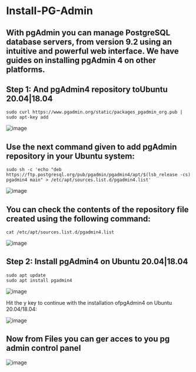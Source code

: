 # Install-PG-Admin
## With pgAdmin you can manage PostgreSQL database servers, from version 9.2 using an intuitive and powerful web interface. We have guides on installing pgAdmin 4 on other platforms.


## Step 1: And pgAdmin4 repository toUbuntu 20.04|18.04

	sudo curl https://www.pgadmin.org/static/packages_pgadmin_org.pub | sudo apt-key add

![image](https://user-images.githubusercontent.com/50922314/159623316-2a6997ee-020c-4732-9795-985537e19ce9.png)


## Use the next command given to add pgAdmin repository in your Ubuntu system:

	sudo sh -c 'echo "deb https://ftp.postgresql.org/pub/pgadmin/pgadmin4/apt/$(lsb_release -cs) pgadmin4 main" > /etc/apt/sources.list.d/pgadmin4.list'

![image](https://user-images.githubusercontent.com/50922314/159623346-4758ce65-9d7a-452b-80aa-24fb35f026c5.png)


## You can check the contents of the repository file created using the following command:

	cat /etc/apt/sources.list.d/pgadmin4.list


![image](https://user-images.githubusercontent.com/50922314/159623406-4eda2c25-f81c-44ec-962b-df409c1eb4e2.png)


## Step 2: Install pgAdmin4 on Ubuntu 20.04|18.04

	sudo apt update
	sudo apt install pgadmin4


![image](https://user-images.githubusercontent.com/50922314/159623431-ab4ce2d7-0bde-4573-86c7-db4359712bff.png)


<p>Hit the y key to continue with the installation ofpgAdmin4 on Ubuntu 20.04/18.04:</p>

![image](https://user-images.githubusercontent.com/50922314/159623503-358c5c34-a70b-41c3-8ebc-30f8004780f9.png)

## Now from Files you can ger acces to you pg admin control panel

![image](https://user-images.githubusercontent.com/50922314/159623667-00016a2a-9d4c-41ae-84d6-569df285b89e.png)




